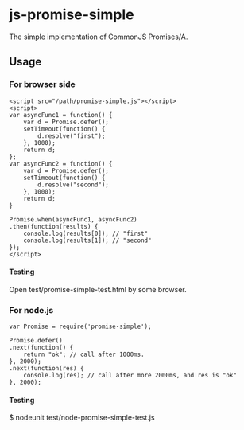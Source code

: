 # js-promise-simple

The simple implementation of CommonJS Promises/A.

## Usage

### For browser side

    <script src="/path/promise-simple.js"></script>
    <script>
    var asyncFunc1 = function() {
        var d = Promise.defer();
        setTimeout(function() {
            d.resolve("first");
        }, 1000);
        return d;
    };
    var asyncFunc2 = function() {
        var d = Promise.defer();
        setTimeout(function() {
            d.resolve("second");
        }, 1000);
        return d;
    }

    Promise.when(asyncFunc1, asyncFunc2)
    .then(function(results) {
        console.log(results[0]); // "first"
        console.log(results[1]); // "second"
    });
    </script>

#### Testing

Open test/promise-simple-test.html by some browser.

### For node.js

    var Promise = require('promise-simple');

    Promise.defer()
    .next(function() {
        return "ok"; // call after 1000ms.
    }, 2000);
    .next(function(res) {
        console.log(res); // call after more 2000ms, and res is "ok"
    }, 2000);

#### Testing

  $ nodeunit test/node-promise-simple-test.js
